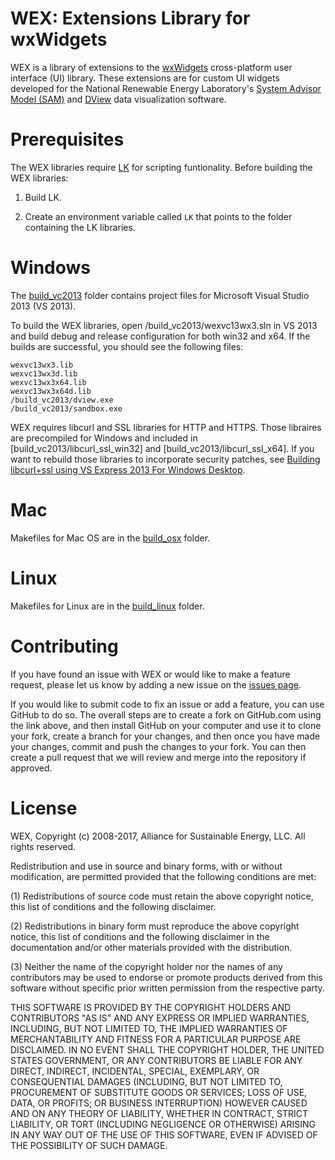 # WEX: Extensions Library for wxWidgets

WEX is a library of extensions to the [wxWidgets](https://www.wxwidgets.org/) cross-platform user interface (UI) library. These extensions are for custom UI widgets developed for the National Renewable Energy Laboratory's [System Advisor Model (SAM)](https://sam.nrel.gov) and [DView](https://github.com/NREL/wex/wiki/DView) data visualization software.

# Prerequisites

The WEX libraries require [LK](https://github.com/NREL/lk) for scripting funtionality. Before building the WEX libraries:

1. Build LK.

2. Create an environment variable called `LK` that points to the folder containing the LK libraries.

# Windows

The [build_vc2013](build_vc2013) folder contains project files for Microsoft Visual Studio 2013 (VS 2013).

To build the WEX libraries, open /build_vc2013/wexvc13wx3.sln in VS 2013 and build debug and release configuration for both win32 and x64. If the builds are successful, you should see the following files:

```
wexvc13wx3.lib
wexvc13wx3d.lib
wexvc13wx3x64.lib
wexvc13wx3x64d.lib
/build_vc2013/dview.exe
/build_vc2013/sandbox.exe
```

WEX requires libcurl and SSL libraries for HTTP and HTTPS. Those libraires are precompiled for Windows and included in [build_vc2013/libcurl_ssl_win32] and [build_vc2013/libcurl_ssl_x64]. If you want to rebuild those libraries to incorporate security patches, see [Building libcurl+ssl using VS Express 2013 For Windows Desktop](build_libcurl_ssl_for_windows.md).

# Mac

Makefiles for Mac OS are in the [build_osx](build_osx) folder.

# Linux

Makefiles for Linux are in the [build_linux](build_linux) folder.

# Contributing

If you have found an issue with WEX or would like to make a feature request, please let us know by adding a new issue on the [issues page](https://github.com/NREL/wex/issues).

If you would like to submit code to fix an issue or add a feature, you can use GitHub to do so. The overall steps are to create a fork on GitHub.com using the link above, and then install GitHub on your computer and use it to clone your fork, create a branch for your changes, and then once you have made your changes, commit and push the changes to your fork. You can then create a pull request that we will review and merge into the repository if approved.

# License

WEX, Copyright (c) 2008-2017, Alliance for Sustainable Energy, LLC. All rights reserved.

Redistribution and use in source and binary forms, with or without modification, are permitted provided that the
following conditions are met:

(1) Redistributions of source code must retain the above copyright notice, this list of conditions and the following
disclaimer.

(2) Redistributions in binary form must reproduce the above copyright notice, this list of conditions and the
following disclaimer in the documentation and/or other materials provided with the distribution.

(3) Neither the name of the copyright holder nor the names of any contributors may be used to endorse or promote
products derived from this software without specific prior written permission from the respective party.

THIS SOFTWARE IS PROVIDED BY THE COPYRIGHT HOLDERS AND CONTRIBUTORS "AS IS" AND ANY EXPRESS OR IMPLIED WARRANTIES,
INCLUDING, BUT NOT LIMITED TO, THE IMPLIED WARRANTIES OF MERCHANTABILITY AND FITNESS FOR A PARTICULAR PURPOSE ARE
DISCLAIMED. IN NO EVENT SHALL THE COPYRIGHT HOLDER, THE UNITED STATES GOVERNMENT, OR ANY CONTRIBUTORS BE LIABLE FOR
ANY DIRECT, INDIRECT, INCIDENTAL, SPECIAL, EXEMPLARY, OR CONSEQUENTIAL DAMAGES (INCLUDING, BUT NOT LIMITED TO,
PROCUREMENT OF SUBSTITUTE GOODS OR SERVICES; LOSS OF USE, DATA, OR PROFITS; OR BUSINESS INTERRUPTION) HOWEVER CAUSED
AND ON ANY THEORY OF LIABILITY, WHETHER IN CONTRACT, STRICT LIABILITY, OR TORT (INCLUDING NEGLIGENCE OR OTHERWISE)
ARISING IN ANY WAY OUT OF THE USE OF THIS SOFTWARE, EVEN IF ADVISED OF THE POSSIBILITY OF SUCH DAMAGE.